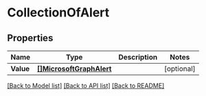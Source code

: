 # CollectionOfAlert

## Properties

Name | Type | Description | Notes
------------ | ------------- | ------------- | -------------
**Value** | [**[]MicrosoftGraphAlert**](microsoft.graph.alert.md) |  | [optional] 

[[Back to Model list]](../README.md#documentation-for-models) [[Back to API list]](../README.md#documentation-for-api-endpoints) [[Back to README]](../README.md)



